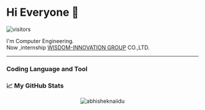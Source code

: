 # Hi Everyone 👋    
![visitors](https://visitor-badge.glitch.me/badge?page_id=Doittikorn.Doittikorn)

I'm Computer Engineering. <br/>
Now ,internship [WISDOM-INNOVATION GROUP](https://www.wisdom-innovation.com/) CO.,LTD. 

***
<h3>Coding Language and Tool</h3>

[comment]: <> (<img src="https://github.com/DoIttikorn/DoIttikorn/blob/main/pic/ciphp.png" width="100">)

[comment]: <> (<img src="https://github.com/DoIttikorn/DoIttikorn/blob/main/pic/mysql.png" width="100">)



<h3>📈 My GitHub Stats</h3>

<p align="center"> <img src="https://github-readme-stats.vercel.app/api?username=Doittikorn&show_icons=true&theme=highcontrast" alt="abhisheknaiidu" />



<!---
Here are some ideas to get you started:

- 🔭 I’m currently working on ... 
- 🌱 I’m currently learning vue.js
- 👯 I’m looking to collaborate on ...
- 🤔 I’m looking for help with ...
- 💬 Ask me about ...
- 📫 How to reach me: ...
- 😄 Pronouns: ...
- ⚡ Fun fact: ...
-->
